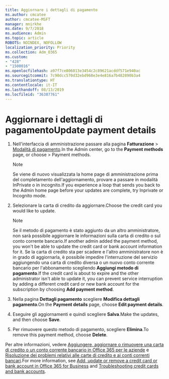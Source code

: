 ```yaml
---
title: Aggiornare i dettagli di pagamento
ms.author: cmcatee
author: cmcatee-MSFT
manager: mnirkhe
ms.date: 9/7/2018
ms.audience: Admin
ms.topic: article
ROBOTS: NOINDEX, NOFOLLOW
localization_priority: Priority
ms.collection: Adm_O365
ms.custom:
- "428"
- "1500016"
ms.openlocfilehash: a97f7ce806013e3454c2c89621acddf571e940ac
ms.sourcegitcommit: 7c90dcc570d32ebd968e3e4e816a7b482890b3a4
ms.translationtype: HT
ms.contentlocale: it-IT
ms.lasthandoff: 08/13/2019
ms.locfileid: "36387761"
---
```

# <a name="update-payment-details"></a><span data-ttu-id="f2906-102">Aggiornare i dettagli di pagamento</span><span class="sxs-lookup"><span data-stu-id="f2906-102">Update payment details</span></span>

1. <span data-ttu-id="f2906-103">Nell'interfaccia di amministrazione passare alla pagina **Fatturazione** \> [Modalità di pagamento](https://go.microsoft.com/fwlink/p/?linkid=2018806).</span><span class="sxs-lookup"><span data-stu-id="f2906-103">In the Admin center, go to the **Payment methods** page, or choose \> [](https://go.microsoft.com/fwlink/p/?linkid=2018806) Payment methods.</span></span>

    > [!NOTE]
    > <span data-ttu-id="f2906-104">Se viene di nuovo visualizzata la home page di amministrazione prima del completamento dell'aggiornamento, provare a passare in modalità InPrivate o in incognito.</span><span class="sxs-lookup"><span data-stu-id="f2906-104">If you experience a loop that sends you back to the Admin home page before your updates are complete, try Inprivate or Incognito mode.</span></span>
  
2. <span data-ttu-id="f2906-105">Selezionare la carta di credito da aggiornare.</span><span class="sxs-lookup"><span data-stu-id="f2906-105">Choose the credit card you would like to update.</span></span>

    > [!NOTE]
    > <span data-ttu-id="f2906-106">Se il metodo di pagamento è stato aggiunto da un altro amministratore, non sarà possibile aggiornare le informazioni sulla carta di credito o sul conto corrente bancario.</span><span class="sxs-lookup"><span data-stu-id="f2906-106">If another admin added the payment method, you won't be able to update the credit card or bank account information for it.</span></span> <span data-ttu-id="f2906-107">Se la carta di credito sta per scadere e l'altro amministratore non è in grado di aggiornarla, è possibile impedire l'interruzione del servizio aggiungendo una carta di credito diversa o un nuovo conto corrente bancario per l'abbonamento scegliendo **Aggiungi metodo di pagamento**.</span><span class="sxs-lookup"><span data-stu-id="f2906-107">If the credit card is about to expire and the other administrator isn't able to update it, you can prevent service interruption by adding a different credit card or new bank account for the subscription by choosing **Add payment method**.</span></span>
  
3. <span data-ttu-id="f2906-108">Nella pagina **Dettagli pagamento** scegliere **Modifica dettagli pagamento**.</span><span class="sxs-lookup"><span data-stu-id="f2906-108">On the **Payment details** page, choose **Edit payment details**.</span></span>

4. <span data-ttu-id="f2906-109">Eseguire gli aggiornamenti e quindi scegliere **Salva**.</span><span class="sxs-lookup"><span data-stu-id="f2906-109">Make the updates, and then choose **Save**.</span></span>

5. <span data-ttu-id="f2906-110">Per rimuovere questo metodo di pagamento, scegliere **Elimina**.</span><span class="sxs-lookup"><span data-stu-id="f2906-110">To remove this payment method, choose **Delete**.</span></span>

<span data-ttu-id="f2906-111">Per altre informazioni, vedere [Aggiungere, aggiornare o rimuovere una carta di credito o un conto corrente bancario in Office 365 per le aziende](https://docs.microsoft.com/it-IT/office365/admin/subscriptions-and-billing/add-update-or-remove-credit-card-or-bank-account) e [Risoluzione dei problemi relativi alle carte di credito e ai conti correnti bancari](https://docs.microsoft.com/it-IT/office365/admin/subscriptions-and-billing/add-update-or-remove-credit-card-or-bank-account#troubleshooting-credit-cards-and-bank-accounts).</span><span class="sxs-lookup"><span data-stu-id="f2906-111">For more information, see [Add, update or remove a credit card or bank account in Office 365 for Business](https://docs.microsoft.com/en-us/office365/admin/subscriptions-and-billing/add-update-or-remove-credit-card-or-bank-account) and [Troubleshooting credit cards and bank accounts](https://docs.microsoft.com/en-us/office365/admin/subscriptions-and-billing/add-update-or-remove-credit-card-or-bank-account#troubleshooting-credit-cards-and-bank-accounts).</span></span>